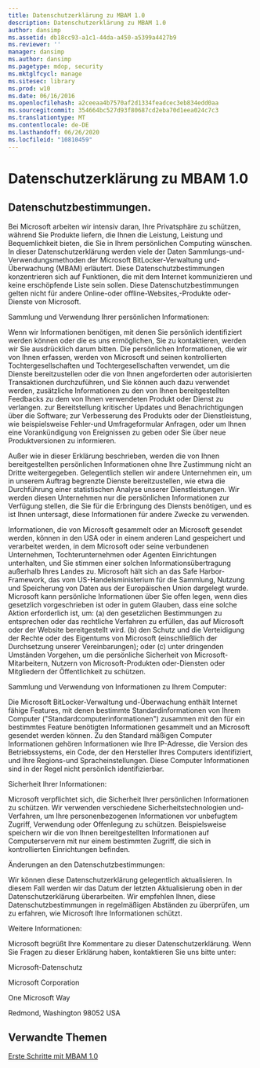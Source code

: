 ```yaml
---
title: Datenschutzerklärung zu MBAM 1.0
description: Datenschutzerklärung zu MBAM 1.0
author: dansimp
ms.assetid: db18cc93-a1c1-44da-a450-a5399a4427b9
ms.reviewer: ''
manager: dansimp
ms.author: dansimp
ms.pagetype: mdop, security
ms.mktglfcycl: manage
ms.sitesec: library
ms.prod: w10
ms.date: 06/16/2016
ms.openlocfilehash: a2ceeaa4b7570af2d1334feadcec3eb834edd0aa
ms.sourcegitcommit: 354664bc527d93f80687cd2eba70d1eea024c7c3
ms.translationtype: MT
ms.contentlocale: de-DE
ms.lasthandoff: 06/26/2020
ms.locfileid: "10810459"
---
```

# Datenschutzerklärung zu MBAM 1.0


## Datenschutzbestimmungen.


Bei Microsoft arbeiten wir intensiv daran, Ihre Privatsphäre zu schützen, während Sie Produkte liefern, die Ihnen die Leistung, Leistung und Bequemlichkeit bieten, die Sie in Ihrem persönlichen Computing wünschen. In dieser Datenschutzerklärung werden viele der Daten Sammlungs-und-Verwendungsmethoden der Microsoft BitLocker-Verwaltung und-Überwachung (MBAM) erläutert. Diese Datenschutzbestimmungen konzentrieren sich auf Funktionen, die mit dem Internet kommunizieren und keine erschöpfende Liste sein sollen. Diese Datenschutzbestimmungen gelten nicht für andere Online-oder offline-Websites,-Produkte oder-Dienste von Microsoft.

Sammlung und Verwendung Ihrer persönlichen Informationen:

Wenn wir Informationen benötigen, mit denen Sie persönlich identifiziert werden können oder die es uns ermöglichen, Sie zu kontaktieren, werden wir Sie ausdrücklich darum bitten. Die persönlichen Informationen, die wir von Ihnen erfassen, werden von Microsoft und seinen kontrollierten Tochtergesellschaften und Tochtergesellschaften verwendet, um die Dienste bereitzustellen oder die von Ihnen angeforderten oder autorisierten Transaktionen durchzuführen, und Sie können auch dazu verwendet werden, zusätzliche Informationen zu den von Ihnen bereitgestellten Feedbacks zu dem von Ihnen verwendeten Produkt oder Dienst zu verlangen. zur Bereitstellung kritischer Updates und Benachrichtigungen über die Software; zur Verbesserung des Produkts oder der Dienstleistung, wie beispielsweise Fehler-und Umfrageformular Anfragen, oder um Ihnen eine Vorankündigung von Ereignissen zu geben oder Sie über neue Produktversionen zu informieren.

Außer wie in dieser Erklärung beschrieben, werden die von Ihnen bereitgestellten persönlichen Informationen ohne Ihre Zustimmung nicht an Dritte weitergegeben. Gelegentlich stellen wir andere Unternehmen ein, um in unserem Auftrag begrenzte Dienste bereitzustellen, wie etwa die Durchführung einer statistischen Analyse unserer Dienstleistungen. Wir werden diesen Unternehmen nur die persönlichen Informationen zur Verfügung stellen, die Sie für die Erbringung des Diensts benötigen, und es ist Ihnen untersagt, diese Informationen für andere Zwecke zu verwenden.

Informationen, die von Microsoft gesammelt oder an Microsoft gesendet werden, können in den USA oder in einem anderen Land gespeichert und verarbeitet werden, in dem Microsoft oder seine verbundenen Unternehmen, Tochterunternehmen oder Agenten Einrichtungen unterhalten, und Sie stimmen einer solchen Informationsübertragung außerhalb Ihres Landes zu. Microsoft hält sich an das Safe Harbor-Framework, das vom US-Handelsministerium für die Sammlung, Nutzung und Speicherung von Daten aus der Europäischen Union dargelegt wurde. Microsoft kann persönliche Informationen über Sie offen legen, wenn dies gesetzlich vorgeschrieben ist oder in gutem Glauben, dass eine solche Aktion erforderlich ist, um: (a) den gesetzlichen Bestimmungen zu entsprechen oder das rechtliche Verfahren zu erfüllen, das auf Microsoft oder der Website bereitgestellt wird. (b) den Schutz und die Verteidigung der Rechte oder des Eigentums von Microsoft (einschließlich der Durchsetzung unserer Vereinbarungen); oder (c) unter dringenden Umständen Vorgehen, um die persönliche Sicherheit von Microsoft-Mitarbeitern, Nutzern von Microsoft-Produkten oder-Diensten oder Mitgliedern der Öffentlichkeit zu schützen.

Sammlung und Verwendung von Informationen zu Ihrem Computer:

Die Microsoft BitLocker-Verwaltung und-Überwachung enthält Internet fähige Features, mit denen bestimmte Standardinformationen von Ihrem Computer ("Standardcomputerinformationen") zusammen mit den für ein bestimmtes Feature benötigten Informationen gesammelt und an Microsoft gesendet werden können. Zu den Standard mäßigen Computer Informationen gehören Informationen wie Ihre IP-Adresse, die Version des Betriebssystems, ein Code, der den Hersteller Ihres Computers identifiziert, und Ihre Regions-und Spracheinstellungen. Diese Computer Informationen sind in der Regel nicht persönlich identifizierbar.

Sicherheit Ihrer Informationen:

Microsoft verpflichtet sich, die Sicherheit Ihrer persönlichen Informationen zu schützen. Wir verwenden verschiedene Sicherheitstechnologien und-Verfahren, um Ihre personenbezogenen Informationen vor unbefugtem Zugriff, Verwendung oder Offenlegung zu schützen. Beispielsweise speichern wir die von Ihnen bereitgestellten Informationen auf Computerservern mit nur einem bestimmten Zugriff, die sich in kontrollierten Einrichtungen befinden.

Änderungen an den Datenschutzbestimmungen:

Wir können diese Datenschutzerklärung gelegentlich aktualisieren. In diesem Fall werden wir das Datum der letzten Aktualisierung oben in der Datenschutzerklärung überarbeiten. Wir empfehlen Ihnen, diese Datenschutzbestimmungen in regelmäßigen Abständen zu überprüfen, um zu erfahren, wie Microsoft Ihre Informationen schützt.

Weitere Informationen:

Microsoft begrüßt Ihre Kommentare zu dieser Datenschutzerklärung. Wenn Sie Fragen zu dieser Erklärung haben, kontaktieren Sie uns bitte unter:

Microsoft-Datenschutz

Microsoft Corporation

One Microsoft Way

Redmond, Washington 98052 USA

## Verwandte Themen


[Erste Schritte mit MBAM 1.0](getting-started-with-mbam-10.md)

 

 





